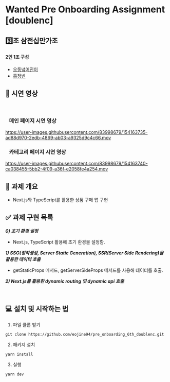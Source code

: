 # Wanted Pre Onboarding Assignment [doublenc]

## 3️⃣조 삼전십만가조

#### 2인 1조 구성

- [오동녘어진이](https://github.com/eojine94)
- [홍정빈](https://github.com/tohjbin2)
  <br>

## 🚀 시연 영상
<br>

### &nbsp;&nbsp;&nbsp;메인 페이지 시연 영상
https://user-images.githubusercontent.com/83998679/154163735-ad88d970-2edb-4869-ab03-a9325d9c4c66.mov

### &nbsp;&nbsp;&nbsp;카테고리 페이지 시연 영상
https://user-images.githubusercontent.com/83998679/154163740-ca038455-5bb2-4f09-a36f-e2058fe4a254.mov

## 🥑 과제 개요

- Next.js와 TypeScript를 활용한 상품 구매 앱 구현
  <br>

## ✅ 과제 구현 목록

**_0) 초기 환경 설정_**

- Next.js, TypeScript 활용해 초기 환경을 설정함.
  <br>

**_1) SSG(정적생성, Server Static Generation), SSR(Server Side Rendering)을 활용한 데이터 호출_**

- getStaticProps 메서드, getServerSideProps 메서드를 사용해 데이터를 호출.
  <br>

**_2) Next.js를 활용한 dynamic routing 및 dynamic api 호출_**

  <br>

## 💻 설치 및 시작하는 법

1. 파일 클론 받기

```
git clone https://github.com/eojine94/pre_onboarding_6th_doublenc.git
```

2. 패키지 설치

```
yarn install
```

3. 실행

```
yarn dev
```
